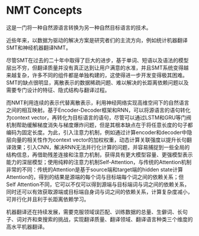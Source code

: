 # NMT Concepts

这是一门将一种自然源语言转换为另一种自然目标语言的技术。

近些年来，以数据为驱动的解决方案是研究者们的主流方向，例如统计机器翻译SMT和神经机器翻译NMT。

尽管SMT在过去的二十年中取得了巨大的进步，基于单词、短语以及语法的模型层出不穷，但翻译质量并没有真正达到让用户满意的水准，并且SMT系统变得越来越复杂，许多不同的组件都是单独构建的，这使得进一步开发变得极其困难。SMT的缺点很明显，离散表示的数据稀疏问题、难以解决的长距离依赖问题以及需要专门设计的特征、隐式结构与翻译过程。

而NMT利用连续的表示代替离散表示，利用神经网络实现高维空间下的自然语言之间的相互映射。基于Encoder-Decoder框架和RNN，可以将源语言的语句转化为context vector，再转化为目标语言的语句，尽管可以通过LSTM和GRU等门阀机制帮助缓解梯度消失与梯度爆炸问题，但是其根本缺点在于将任意长度的句子都编码为固定长度。为此，引入注意力机制，例如通过计算encoder和decoder中隐层向量的相关性作为context vector的加权权重，动态计算关联强度以提升长句翻译效果；引入CNN，解决RNN无法并行化计算的问题，并容易捕捉到一些全局的结构信息，再借助残差连接和注意力机制，获得具有更大模型容量、更强模型表示能力的深层模型；使用纯粹的注意力机制Self-Attention，与传统的Attention机制非常的不同：传统的Attention是基于source端和target端的hidden state计算Attention的，得到的结果是源端的每个词与目标端每个词之间的依赖关系；但Self Attention不同，它可以不仅可以得到源端与目标端词与词之间的依赖关系，同时还可以有效获取源端或目标端自身词与词之间的依赖关系，计算复杂度减小，可并行化并且利于长距离依赖学习。

机器翻译还在持续发展，需要克服领域误匹配、训练数据的总量、生僻词、长句子、词对齐和束搜索的挑战，实现翻译质量、翻译领域、翻译语言种类三个维度的高水平机器翻译。